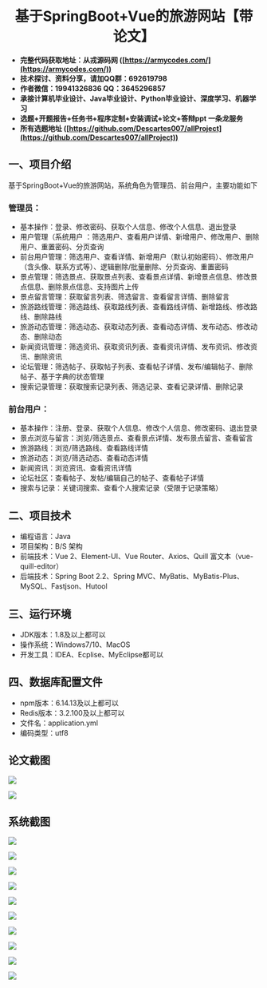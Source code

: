 <h1 align="center">基于SpringBoot+Vue的旅游网站【带论文】</h1></p>

- <b>完整代码获取地址：从戎源码网 ([https://armycodes.com/](https://armycodes.com/))</b>
- <b>技术探讨、资料分享，请加QQ群：692619798</b>
- <b>作者微信：19941326836  QQ：3645296857</b>
- <b>承接计算机毕业设计、Java毕业设计、Python毕业设计、深度学习、机器学习</b>
- <b>选题+开题报告+任务书+程序定制+安装调试+论文+答辩ppt 一条龙服务</b>
- <b>所有选题地址 ([https://github.com/Descartes007/allProject](https://github.com/Descartes007/allProject)) </b>

## 一、项目介绍

基于SpringBoot+Vue的旅游网站，系统角色为管理员、前台用户，主要功能如下
### 管理员：
- 基本操作：登录、修改密码、获取个人信息、修改个人信息、退出登录
- 用户管理（系统用户 ：筛选用户、查看用户详情、新增用户、修改用户、删除用户、重置密码、分页查询
- 前台用户管理：筛选用户、查看详情、新增用户（默认初始密码）、修改用户（含头像、联系方式等）、逻辑删除/批量删除、分页查询、重置密码
- 景点管理：筛选景点、获取景点列表、查看景点详情、新增景点信息、修改景点信息、删除景点信息、支持图片上传
- 景点留言管理：获取留言列表、筛选留言、查看留言详情、删除留言
- 旅游路线管理：筛选路线、获取路线列表、查看路线详情、新增路线、修改路线、删除路线
- 旅游动态管理：筛选动态、获取动态列表、查看动态详情、发布动态、修改动态、删除动态
- 新闻资讯管理：筛选资讯、获取资讯列表、查看资讯详情、发布资讯、修改资讯、删除资讯
- 论坛管理：筛选帖子、获取帖子列表、查看帖子详情、发布/编辑帖子、删除帖子、基于字典的状态管理
- 搜索记录管理：获取搜索记录列表、筛选记录、查看记录详情、删除记录
### 前台用户：
- 基本操作：注册、登录、获取个人信息、修改个人信息、修改密码、退出登录
- 景点浏览与留言：浏览/筛选景点、查看景点详情、发布景点留言、查看留言
- 旅游路线：浏览/筛选路线、查看路线详情
- 旅游动态：浏览/筛选动态、查看动态详情
- 新闻资讯：浏览资讯、查看资讯详情
- 论坛社区：查看帖子、发帖/编辑自己的帖子、查看帖子详情
- 搜索与记录：关键词搜索、查看个人搜索记录（受限于记录策略）

## 二、项目技术

- 编程语言：Java
- 项目架构：B/S 架构
- 前端技术：Vue 2、Element-UI、Vue Router、Axios、Quill 富文本（vue-quill-editor）
- 后端技术：Spring Boot 2.2、Spring MVC、MyBatis、MyBatis-Plus、MySQL、Fastjson、Hutool


## 三、运行环境

- JDK版本：1.8及以上都可以
- 操作系统：Windows7/10、MacOS
- 开发工具：IDEA、Ecplise、MyEclipse都可以

## 四、数据库配置文件

- npm版本：6.14.13及以上都可以
- Redis版本：3.2.100及以上都可以
- 文件名：application.yml
- 编码类型：utf8

## 论文截图

![](screenshot/1.png)

![](screenshot/2.png)

## 系统截图

![](screenshot/3.png)

![](screenshot/4.png)

![](screenshot/5.png)

![](screenshot/6.png)

![](screenshot/7.png)

![](screenshot/8.png)

![](screenshot/9.png)

![](screenshot/10.png)

![](screenshot/11.png)

![](screenshot/12.png)
